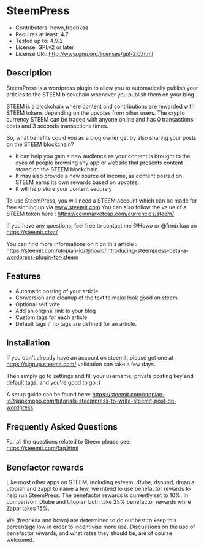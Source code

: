 # SteemPress
- Contributors: howo,fredrikaa
- Requires at least: 4.7
- Tested up to: 4.9.2
- License: GPLv2 or later
- License URI: http://www.gnu.org/licenses/gpl-2.0.html

## Description

SteemPress is a wordpress plugin to allow you to automatically publish your articles to the STEEM blockchain whenever you publish them on your blog.

STEEM is a blockchain where content and contributions are rewarded with STEEM tokens depending on the upvotes from other users. The crypto currency STEEM can be traded with anyone online and has 0 transactions costs and 3 seconds transactions times.

So, what benefits could you as a blog owner get by also sharing your posts on the STEEM blockchain?

- It can help you gain a new audience as your content is brought to the eyes of people browsing any app or website that presents content stored on the STEEM blockchain.
- It may also provide a new source of income, as content posted on STEEM earns its own rewards based on upvotes.
- It will help store your content securely

To use SteemPress, you will need a STEEM account which can be made for free signing up via www.steemit.com
You can also follow the value of a STEEM token here : https://coinmarketcap.com/currencies/steem/

If you have any questions, feel free to contact me @Howo or @fredrikaa on https://steemit.chat/

You can find more informations on it on this article : https://steemit.com/utopian-io/@howo/introducing-steempress-beta-a-wordpress-plugin-for-steem

## Features

- Automatic posting of your article
- Conversion and cleanup of the text to make look good on steem.
- Optional self vote
- Add an original link to your blog
- Custom tags for each article
- Default tags if no tags are defined for an article.


## Installation

If you don't already have an account on steemit, please get one at https://signup.steemit.com/ validation can take a few days.

Then simply go to settings and fill your username, private posting key and default tags. and you're good to go :)

A setup guide can be found here:
https://steemit.com/utopian-io/@apkmopo.com/tutorials-steempress-to-write-steemit-post-on-wordpress

## Frequently Asked Questions

For all the questions related to Steem please see:
https://steemit.com/faq.html

## Benefactor rewards

Like most other apps on STEEM, including esteem, dtube, dsound, dmania, utopian and zappl to name a few, we intend to use benefactor rewards to help run SteemPress. The benefactor rewards is currently set to  10%. In comparison, Dtube and Utopian both take 25% benefactor rewards while Zappl takes 15%.

We (fredrikaa and howo) are determined to do our best to keep this percentage low in order to incentivise more use. Discussions on the use of benefactor rewards, and what rates they should be, are of course welcomed.
